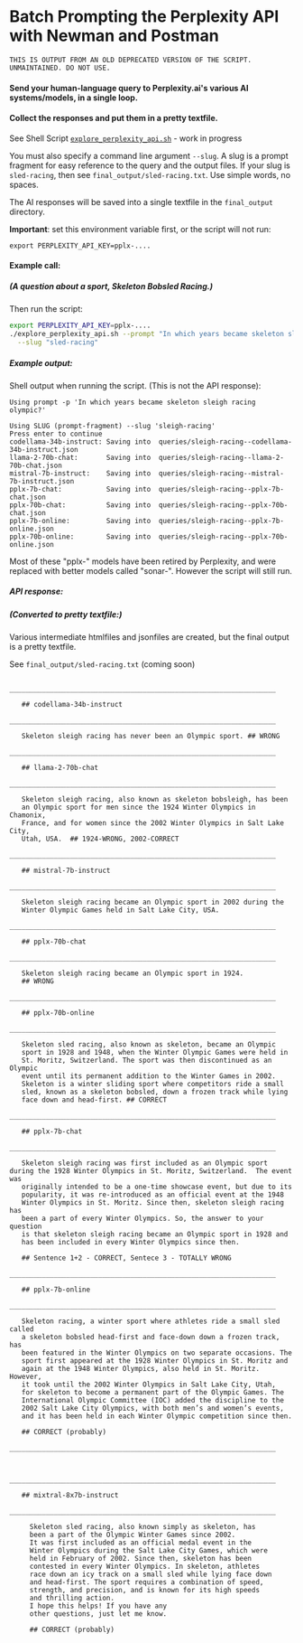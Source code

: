 <!-- markdownlint-disable MD001 MD022 MD026  -->
# Batch Prompting the Perplexity API with Newman and Postman

    THIS IS OUTPUT FROM AN OLD DEPRECATED VERSION OF THE SCRIPT. UNMAINTAINED. DO NOT USE.

#### Send your human-language query to Perplexity.ai's various AI systems/models, in a single loop.  
#### Collect the responses and put them in a pretty textfile.

See Shell Script [`explore_perplexity_api.sh`](../explore_perplexity_api.sh) - work in progress

You must also specify a command line argument  `--slug`. A slug is a prompt fragment for easy reference to the query and the output files.  If your slug is `sled-racing`, then see `final_output/sled-racing.txt`. Use simple words, no spaces.

The AI responses will be saved into a single textfile in the `final_output` directory.

**Important**: set this environment variable first, or the script will not run:

`export PERPLEXITY_API_KEY=pplx-....`

#### Example call:

##### (A question about a sport, Skeleton Bobsled Racing.)

Then run the script:

```bash
export PERPLEXITY_API_KEY=pplx-....
./explore_perplexity_api.sh --prompt "In which years became skeleton sled racing olympic?" \
  --slug "sled-racing"
```

##### Example output:

Shell output when running the script. (This is not the API response):

```text
Using prompt -p 'In which years became skeleton sleigh racing olympic?'

Using SLUG (prompt-fragment) --slug 'sleigh-racing'
Press enter to continue
codellama-34b-instruct: Saving into  queries/sleigh-racing--codellama-34b-instruct.json
llama-2-70b-chat:       Saving into  queries/sleigh-racing--llama-2-70b-chat.json
mistral-7b-instruct:    Saving into  queries/sleigh-racing--mistral-7b-instruct.json
pplx-7b-chat:           Saving into  queries/sleigh-racing--pplx-7b-chat.json
pplx-70b-chat:          Saving into  queries/sleigh-racing--pplx-70b-chat.json
pplx-7b-online:         Saving into  queries/sleigh-racing--pplx-7b-online.json
pplx-70b-online:        Saving into  queries/sleigh-racing--pplx-70b-online.json
```

Most of these "pplx-" models have been retired by Perplexity, and were replaced with better models called "sonar-". However the script will still run.

##### API response:

##### (Converted to pretty textfile:)

Various intermediate htmlfiles and jsonfiles are created, but the final output is a pretty textfile.

See `final_output/sled-racing.txt` (coming soon)

```text
     __________________________________________________________________

   ## codellama-34b-instruct
     __________________________________________________________________

   Skeleton sleigh racing has never been an Olympic sport. ## WRONG
     __________________________________________________________________

   ## llama-2-70b-chat
     __________________________________________________________________

   Skeleton sleigh racing, also known as skeleton bobsleigh, has been
   an Olympic sport for men since the 1924 Winter Olympics in Chamonix,
   France, and for women since the 2002 Winter Olympics in Salt Lake City,
   Utah, USA.  ## 1924-WRONG, 2002-CORRECT
     __________________________________________________________________

   ## mistral-7b-instruct
     __________________________________________________________________

   Skeleton sleigh racing became an Olympic sport in 2002 during the
   Winter Olympic Games held in Salt Lake City, USA.
     __________________________________________________________________

   ## pplx-70b-chat
     __________________________________________________________________

   Skeleton sleigh racing became an Olympic sport in 1924. 
   ## WRONG
     __________________________________________________________________

   ## pplx-70b-online
     __________________________________________________________________

   Skeleton sled racing, also known as skeleton, became an Olympic
   sport in 1928 and 1948, when the Winter Olympic Games were held in
   St. Moritz, Switzerland. The sport was then discontinued as an Olympic
   event until its permanent addition to the Winter Games in 2002.
   Skeleton is a winter sliding sport where competitors ride a small
   sled, known as a skeleton bobsled, down a frozen track while lying
   face down and head-first. ## CORRECT
     __________________________________________________________________

   ## pplx-7b-chat
     __________________________________________________________________

   Skeleton sleigh racing was first included as an Olympic sport  during the 1928 Winter Olympics in St. Moritz, Switzerland.  The event was
   originally intended to be a one-time showcase event, but due to its
   popularity, it was re-introduced as an official event at the 1948
   Winter Olympics in St. Moritz. Since then, skeleton sleigh racing has
   been a part of every Winter Olympics. So, the answer to your question
   is that skeleton sleigh racing became an Olympic sport in 1928 and
   has been included in every Winter Olympics since then.

   ## Sentence 1+2 - CORRECT, Sentece 3 - TOTALLY WRONG
     __________________________________________________________________

   ## pplx-7b-online
     __________________________________________________________________

   Skeleton racing, a winter sport where athletes ride a small sled called
   a skeleton bobsled head-first and face-down down a frozen track, has
   been featured in the Winter Olympics on two separate occasions. The
   sport first appeared at the 1928 Winter Olympics in St. Moritz and
   again at the 1948 Winter Olympics, also held in St. Moritz. However,
   it took until the 2002 Winter Olympics in Salt Lake City, Utah,
   for skeleton to become a permanent part of the Olympic Games. The
   International Olympic Committee (IOC) added the discipline to the
   2002 Salt Lake City Olympics, with both men’s and women’s events,
   and it has been held in each Winter Olympic competition since then.

   ## CORRECT (probably)
     __________________________________________________________________

     
     __________________________________________________________________

   ## mixtral-8x7b-instruct
     __________________________________________________________________

     Skeleton sled racing, also known simply as skeleton, has 
     been a part of the Olympic Winter Games since 2002. 
     It was first included as an official medal event in the 
     Winter Olympics during the Salt Lake City Games, which were 
     held in February of 2002. Since then, skeleton has been 
     contested in every Winter Olympics. In skeleton, athletes 
     race down an icy track on a small sled while lying face down 
     and head-first. The sport requires a combination of speed, 
     strength, and precision, and is known for its high speeds 
     and thrilling action. 
     I hope this helps! If you have any 
     other questions, just let me know.

     ## CORRECT (probably)
```
